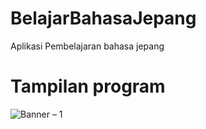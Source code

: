 # BelajarBahasaJepang
Aplikasi Pembelajaran bahasa jepang

# Tampilan program
![Banner – 1](https://user-images.githubusercontent.com/39235653/80337605-7cdadc00-8884-11ea-973b-7733577c4061.png)

